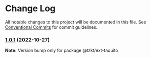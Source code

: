 # Change Log

All notable changes to this project will be documented in this file.
See [Conventional Commits](https://conventionalcommits.org) for commit guidelines.

### [1.0.1](https://github.com/tzkt/api-sdk-ts/compare/v0.3.0...v1.0.1) (2022-10-27)

**Note:** Version bump only for package @tzkt/ext-taquito
